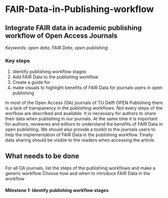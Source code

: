 # FAIR-Data-in-Publishing-workflow
## Integrate FAIR data in academic publishing workflow of Open Access Journals ##

*Keywords: open data, FAIR Data, open publishing*

### Key steps ###
1. Identify publishing workflow stages
2. Add FAIR Data to the publishing workflow 
3. Create a guide for 
4. make visuals to highlight benefits of FAIR Data for journals users in open publishing


In most of the Open Access (OA) journals of TU Delft OPEN Publishing there is a lack of transparency in the publishing workflows. Not every steps of the worfkow are described and available. It is necessary for authors to share their data when publishing in our journals. At the same time it is important for authors, reviewres and editors to understand the benefits of FAIR Data in open publishing. We should also provide a toolkit to the journals users to help the implementation of FAIR Data in the publishing workflow. Finally data sharing should be visible to the readers when accessing the article. 

## What needs to be done ##

For all OA journals, list the steps of the publishing workflows and make a generic workflow
Choose how and when to introduce FAIR Data in the workflow

#### Milestone 1: Identify publishing workflow stages ####
